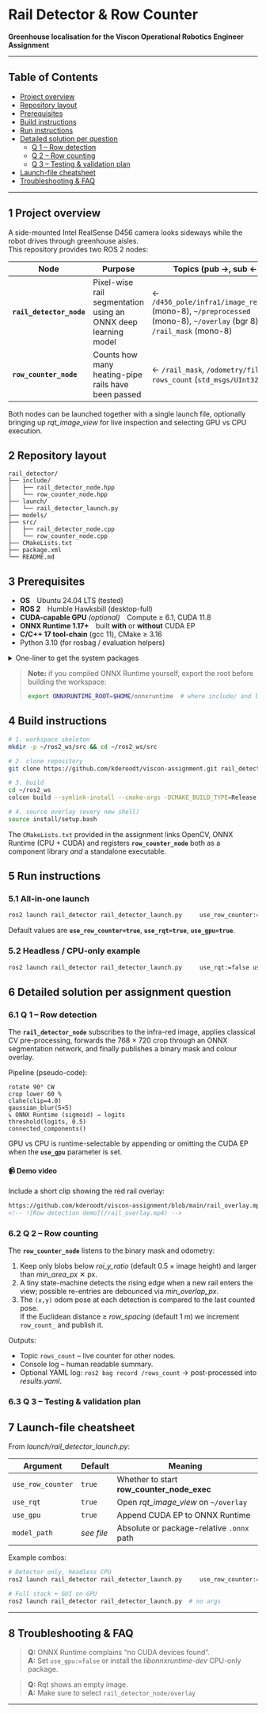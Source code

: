 # Rail Detector & Row Counter  
**Greenhouse localisation for the Viscon Operational Robotics Engineer Assignment**

---

## Table of Contents
* [Project overview](#overview)
* [Repository layout](#layout)
* [Prerequisites](#prerequisites)
* [Build instructions](#build)
* [Run instructions](#run)
* [Detailed solution per question](#solutions)
    *    [Q 1 – Row detection](#q1)
    *    [Q 2 – Row counting](#q2)
    *    [Q 3 – Testing & validation plan](#q3)
* [Launch-file cheatsheet](#launch-cheatsheet)
* [Troubleshooting & FAQ](#faq)

---


## 1  Project overview
A side-mounted Intel RealSense D456 camera looks sideways while the robot drives through greenhouse aisles.  
This repository provides two ROS 2 nodes:

| Node | Purpose | Topics (pub →, sub ←) |
|------|---------|------------------------|
| **`rail_detector_node`** | Pixel-wise rail segmentation using an ONNX deep learning model | ← `/d456_pole/infra1/image_rect_raw` (mono-8), `~/preprocessed` (mono-8), `~/overlay` (bgr 8), `/rail_mask` (mono-8) |
| **`row_counter_node`** | Counts how many heating-pipe rails have been passed | ← `/rail_mask`, `/odometry/filtered`, `rows_count` (`std_msgs/UInt32`) |

Both nodes can be launched together with a single launch file, optionally bringing up *rqt_image_view* for live inspection and selecting GPU vs CPU execution.


## 2  Repository layout
```
rail_detector/
├── include/
│   ├── rail_detector_node.hpp
│   └── row_counter_node.hpp                       
├── launch/
│   └── rail_detector_launch.py
├── models/                        
├── src/
│   ├── rail_detector_node.cpp
│   └── row_counter_node.cpp
├── CMakeLists.txt           
├── package.xml
└── README.md
```

## 3  Prerequisites
* **OS** Ubuntu 24.04 LTS (tested)  
* **ROS 2** Humble Hawksbill (desktop-full)  
* **CUDA-capable GPU** *(optional)* Compute ≥ 6.1, CUDA 11.8  
* **ONNX Runtime 1.17+** built **with** or **without** CUDA EP  
* **C/C++ 17 tool-chain** (gcc 11), CMake ≥ 3.16  
* Python 3.10 (for rosbag / evaluation helpers)

<details><summary>One-liner to get the system packages</summary>

```bash
sudo apt update && sudo apt install -y   build-essential cmake git curl   ros-humble-desktop   python3-colcon-common-extensions   python3-pip python3-vcstool   libopencv-dev ros-humble-cv-bridge   ros-humble-image-transport ros-humble-rqt-image-view   ros-humble-nav-msgs ros-humble-ament-cmake   onnxruntime libonnxruntime-dev
```

</details>

> **Note:** if you compiled ONNX Runtime yourself, export the root before building the workspace:
> ```bash
> export ONNXRUNTIME_ROOT=$HOME/onnxruntime  # where include/ and libonnxruntime.so live
> ```

## 4  Build instructions
```bash
# 1. workspace skeleton
mkdir -p ~/ros2_ws/src && cd ~/ros2_ws/src

# 2. clone repository
git clone https://github.com/kderoodt/viscon-assignment.git rail_detector

# 3. build
cd ~/ros2_ws
colcon build --symlink-install --cmake-args -DCMAKE_BUILD_TYPE=Release

# 4. source overlay (every new shell)
source install/setup.bash
```
The ```CMakeLists.txt``` provided in the assignment links OpenCV, ONNX Runtime (CPU + CUDA) and registers **`row_counter_node`** both as a component library *and* a standalone executable.

## 5  Run instructions
### 5.1  All-in-one launch
```bash
ros2 launch rail_detector rail_detector_launch.py     use_row_counter:=true     use_rqt:=true     use_gpu:=true        
```
Default values are **`use_row_counter=true`**, **`use_rqt=true`**, **`use_gpu=true`**.

### 5.2  Headless / CPU-only example
```bash
ros2 launch rail_detector rail_detector_launch.py     use_rqt:=false use_gpu:=false
```

## 6  Detailed solution per assignment question


### 6.1  Q 1 – Row detection
The **`rail_detector_node`** subscribes to the infra-red image, applies classical CV pre-processing, forwards the 768 × 720 crop through an ONNX segmentation network, and finally publishes a binary mask and colour overlay.

Pipeline (pseudo-code):
```
rotate 90° CW            
crop lower 60 %          
clahe(clip=4.0)          
gaussian_blur(5×5)
↳ ONNX Runtime (sigmoid) → logits
threshold(logits, 0.5)
connected_components()   
```


GPU vs CPU is runtime-selectable by appending or omitting the CUDA EP when the **`use_gpu`** parameter is set.

#### 📹 Demo video
Include a short clip showing the red rail overlay:
```markdown
https://github.com/kderoodt/viscon-assignment/blob/main/rail_overlay.mp4
<!-- ![Row detection demo](/rail_overlay.mp4) -->
```


### 6.2  Q 2 – Row counting
The **`row_counter_node`** listens to the binary mask and odometry:
1. Keep only blobs below *roi_y_ratio* (default 0.5 × image height) and larger than *min_area_px* ✕ px.  
2. A tiny state-machine detects the rising edge when a new rail enters the view; possible re-entries are debounced via *min_overlap_px*.
3. The `(x,y)` odom pose at each detection is compared to the last counted pose.  
   If the Euclidean distance ≥ *row_spacing* (default 1 m) we increment `row_count_` and publish it.

Outputs:
* Topic `rows_count` – live counter for other nodes.
* Console log – human readable summary.
* Optional YAML log: `ros2 bag record /rows_count`  → post-processed into *results.yaml*.


### 6.3  Q 3 – Testing & validation plan

## 7  Launch-file cheatsheet
From *launch/rail_detector_launch.py*:

| Argument | Default | Meaning |
|-----------|---------|---------|
| `use_row_counter` | `true` | Whether to start **row_counter_node_exec** |
| `use_rqt`         | `true` | Open *rqt_image_view* on `~/overlay` |
| `use_gpu`         | `true` | Append CUDA EP to ONNX Runtime |
| `model_path`      | *see file* | Absolute or package-relative `.onnx` path |

Example combos:
```bash
# Detector only, headless CPU
ros2 launch rail_detector rail_detector_launch.py     use_row_counter:=false use_rqt:=false use_gpu:=false

# Full stack + GUI on GPU
ros2 launch rail_detector rail_detector_launch.py  # no args
```

---

## 8  Troubleshooting & FAQ
> **Q:** ONNX Runtime complains “no CUDA devices found”.  
> **A:** Set `use_gpu:=false` or install the *libonnxruntime-dev* CPU-only package.

> **Q:** Rqt shows an empty image.  
> **A:** Make sure to select `rail_detector_node/overlay`

---
